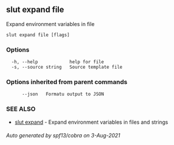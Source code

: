 ## slut expand file

Expand environment variables in file

```
slut expand file [flags]
```

### Options

```
  -h, --help            help for file
  -s, --source string   Source template file
```

### Options inherited from parent commands

```
      --json   Formatu output to JSON
```

### SEE ALSO

* [slut expand](slut_expand.md)	 - Expand environment variables in files and strings

###### Auto generated by spf13/cobra on 3-Aug-2021
